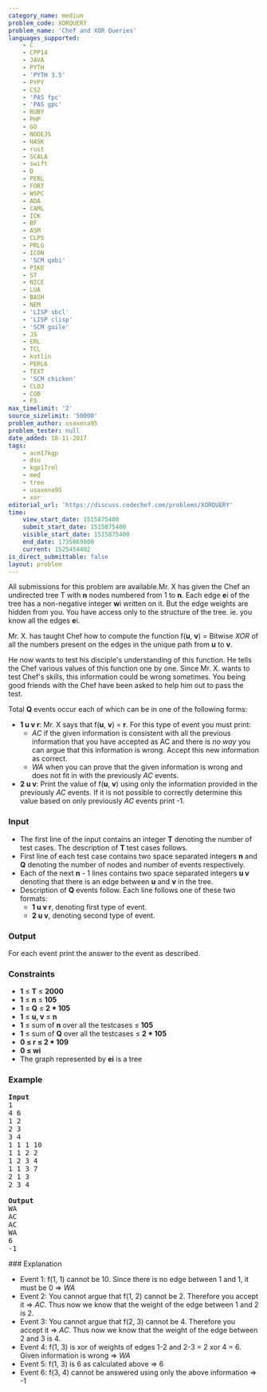 ```yaml
---
category_name: medium
problem_code: XORQUERY
problem_name: 'Chef and XOR Queries'
languages_supported:
    - C
    - CPP14
    - JAVA
    - PYTH
    - 'PYTH 3.5'
    - PYPY
    - CS2
    - 'PAS fpc'
    - 'PAS gpc'
    - RUBY
    - PHP
    - GO
    - NODEJS
    - HASK
    - rust
    - SCALA
    - swift
    - D
    - PERL
    - FORT
    - WSPC
    - ADA
    - CAML
    - ICK
    - BF
    - ASM
    - CLPS
    - PRLG
    - ICON
    - 'SCM qobi'
    - PIKE
    - ST
    - NICE
    - LUA
    - BASH
    - NEM
    - 'LISP sbcl'
    - 'LISP clisp'
    - 'SCM guile'
    - JS
    - ERL
    - TCL
    - kotlin
    - PERL6
    - TEXT
    - 'SCM chicken'
    - CLOJ
    - COB
    - FS
max_timelimit: '2'
source_sizelimit: '50000'
problem_author: usaxena95
problem_tester: null
date_added: 18-11-2017
tags:
    - acm17kgp
    - dsu
    - kgp17rol
    - med
    - tree
    - usaxena95
    - xor
editorial_url: 'https://discuss.codechef.com/problems/XORQUERY'
time:
    view_start_date: 1515875400
    submit_start_date: 1515875400
    visible_start_date: 1515875400
    end_date: 1735669800
    current: 1525454402
is_direct_submittable: false
layout: problem
---
```

All submissions for this problem are available.Mr. X has given the Chef an undirected tree T with **n** nodes numbered from 1 to **n**. Each edge **e**i of the tree has a non-negative integer **w**i written on it. But the edge weights are hidden from you. You have access only to the structure of the tree. ie. you know all the edges **e**i.

Mr. X. has taught Chef how to compute the function f(**u**, **v**) = Bitwise _XOR_ of all the numbers present on the edges in the unique path from **u** to **v**.

He now wants to test his disciple's understanding of this function. He tells the Chef various values of this function one by one. Since Mr. X. wants to test Chef's skills, this information could be wrong sometimes. You being good friends with the Chef have been asked to help him out to pass the test.

Total **Q** events occur each of which can be in one of the following forms:

- **1 u v r**: 
   Mr. X says that f(**u**, **v**) = **r**. For this type of event you must print: 
  - _AC_ if the given information is consistent with all the previous information that you have accepted as AC and there is _no way_ you can argue that this information is wrong. Accept this new information as correct.
  - _WA_ when you can prove that the given information is wrong and does not fit in with the previously _AC_ events.
- **2 u v**:
   Print the value of f(**u**, **v**) using only the information provided in the previously _AC_ events. 
   If it is not possible to correctly determine this value based on only previously _AC_ events print -1.

### Input

- The first line of the input contains an integer **T** denoting the number of test cases. The description of **T** test cases follows.
- First line of each test case contains two space separated integers **n** and **Q** denoting the number of nodes and number of events respectively.
- Each of the next **n** - 1 lines contains two space separated integers **u v** denoting that there is an edge between **u** and **v** in the tree.
- Description of **Q** events follow. Each line follows one of these two formats: 
  - **1 u v r**, denoting first type of event.
  - **2 u v**, denoting second type of event.

### Output

For each event print the answer to the event as described.

### Constraints

- **1** ≤ **T** ≤ **2000**
- **1** ≤ **n** ≤ **105**
- **1** ≤ **Q** ≤ **2 \* 105**
- **1** ≤ **u, v** ≤ **n**
- **1** ≤ sum of **n** over all the testcases ≤ **105**
- **1** ≤ sum of **Q** over all the testcases ≤ **2 \* 105**
- **0 ≤ r ≤ 2 \* 109**
- **0 ≤ wi**
- The graph represented by **ei** is a tree

### Example

<pre>
<b>Input</b>
1
4 6
1 2
2 3
3 4
1 1 1 10
1 1 2 2
1 2 3 4
1 1 3 7
2 1 3
2 3 4 

<b>Output</b>
WA
AC
AC
WA
6
-1 
</pre>### Explanation

- Event 1: f(1, 1) cannot be 10. Since there is no edge between 1 and 1, it must be 0 ⇒ _WA_
- Event 2: You cannot argue that f(1, 2) cannot be 2. Therefore you accept it ⇒ _AC_. Thus now we know that the weight of the edge between 1 and 2 is 2.
- Event 3: You cannot argue that f(2, 3) cannot be 4. Therefore you accept it ⇒ _AC_. Thus now we know that the weight of the edge between 2 and 3 is 4.
- Event 4: f(1, 3) is xor of weights of edges 1-2 and 2-3 = 2 xor 4 = 6. Given information is wrong ⇒ _WA_
- Event 5: f(1, 3) is 6 as calculated above ⇒ 6
- Event 6: f(3, 4) cannot be answered using only the above information ⇒ -1
